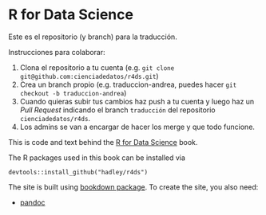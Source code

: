 # R for Data Science

Este es el repositorio (y branch) para la traducción.

Instrucciones para colaborar:
1. Clona el repositorio a tu cuenta (e.g. `git clone git@github.com:cienciadedatos/r4ds.git`)
2. Crea un branch propio (e.g. traduccion-andrea, puedes hacer `git checkout -b traduccion-andrea`)
3. Cuando quieras subir tus cambios haz push a tu cuenta y luego haz un *Pull Request* indicando el branch `traducción` del repositorio `cienciadedatos/r4ds`.
4. Los admins se van a encargar de hacer los merge y que todo funcione.

This is code and text behind the [R for Data Science](http://r4ds.had.co.nz)
book. 

The R packages used in this book can be installed via

```{r}
devtools::install_github("hadley/r4ds")
```
The site is built using [bookdown package](https://github.com/rstudio/bookdown).
To create the site, you also need:

* [pandoc](http://johnmacfarlane.net/pandoc/)
